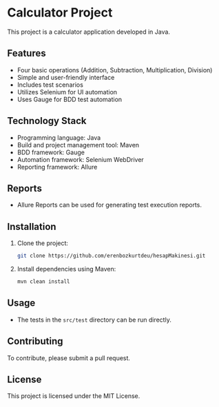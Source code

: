 # Calculator Project

This project is a calculator application developed in Java.

## Features
- Four basic operations (Addition, Subtraction, Multiplication, Division)
- Simple and user-friendly interface
- Includes test scenarios
- Utilizes Selenium for UI automation
- Uses Gauge for BDD test automation

## Technology Stack
- Programming language: Java
- Build and project management tool: Maven
- BDD framework: Gauge
- Automation framework: Selenium WebDriver
- Reporting framework: Allure

## Reports
- Allure Reports can be used for generating test execution reports.

## Installation
1. Clone the project:
   ```bash
   git clone https://github.com/erenbozkurtdeu/hesapMakinesi.git
   ```
2. Install dependencies using Maven:
   ```bash
   mvn clean install
   ```

## Usage
- The tests in the `src/test` directory can be run directly.

## Contributing
To contribute, please submit a pull request.

## License
This project is licensed under the MIT License.
